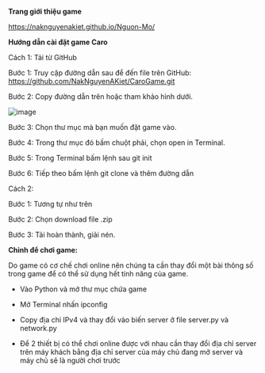 **Trang giới thiệu game**

https://naknguyenakiet.github.io/Nguon-Mo/

**Hướng dẫn cài đặt game Caro**

Cách 1: Tải từ GitHub

Bước 1:
Truy cập đường dẫn sau để đến file trên GitHub: https://github.com/NakNguyenAKiet/CaroGame.git

Bước 2:
Copy đường dẫn trên hoặc tham khảo hình dưới.

![image](https://github.com/NakNguyenAKiet/CaroGame/assets/93853392/e864f9bb-1591-4e72-9221-3ec7d1f97846)

Bước 3:
Chọn thư mục mà bạn muốn đặt game vào.

Bước 4: Trong thư mục đó bấm chuột phải, chọn open in Terminal.

Bước 5: Trong Terminal bấm lệnh sau git init

Bước 6: Tiếp theo bấm lệnh git clone và thêm đường dẫn

Cách 2:

Bước 1: Tương tự như trên

Bước 2: Chọn download file .zip

Bước 3: Tải hoàn thành, giải nén.

**Chỉnh để chơi game:**

Do game có cơ chế chơi online nên chúng ta cần thay đổi một bài thông số trong
game để có thể sử dụng hết tính năng của game.

- Vào Python và mở thư mục chứa game
  
- Mở Terminal nhấn ipconfig

- Copy địa chỉ IPv4 và thay đổi vào biến server ở file server.py và network.py
  
- Để 2 thiết bị có thể chơi online được với nhau cần thay đổi địa chỉ server
trên máy khách bằng địa chỉ server của máy chủ đang mở server và máy chủ
sẽ là người chơi trước
